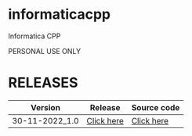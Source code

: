 # informaticacpp
Informatica CPP

PERSONAL USE ONLY

# RELEASES
| Version | Release | Source code
| --- | --- | --- |
| 30-11-2022_1.0 | [Click here](https://github.com/Takkapi/informaticacpp/releases/tag/30-11-2022_1.0) | [Click here](https://github.com/Takkapi/informaticacpp/tree/main/Sarcina-Informatica-30-11-2022) |

